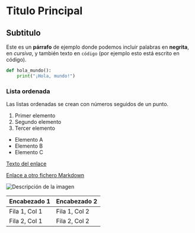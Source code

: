 # Titulo Principal
## Subtitulo
Este es un **párrafo** de ejemplo donde podemos incluir palabras en **negrita**, en _cursiva_, y también texto en `código` (por ejemplo esto está escrito en código).
```python
def hola_mundo():
    print("¡Hola, mundo!")
```
### Lista ordenada
Las listas ordenadas se crean con números seguidos de un punto.

1. Primer elemento
2. Segundo elemento
3. Tercer elemento

- Elemento A
- Elemento B
- Elemento C

[Texto del enlace](https://www.ejemplo.com)

[Enlace a otro fichero Markdown](otro_fichero.md)

![Descripción de la imagen](https://via.placeholder.com/150)

| Encabezado 1 | Encabezado 2 |
|---------------|---------------|
| Fila 1, Col 1 | Fila 1, Col 2 |
| Fila 2, Col 1 | Fila 2, Col 2 |
